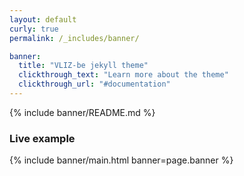 ```yaml
---
layout: default
curly: true
permalink: /_includes/banner/

banner:
  title: "VLIZ-be jekyll theme"
  clickthrough_text: "Learn more about the theme"
  clickthrough_url: "#documentation"
---
```


{% include banner/README.md %}

### Live example

{% include banner/main.html banner=page.banner %}